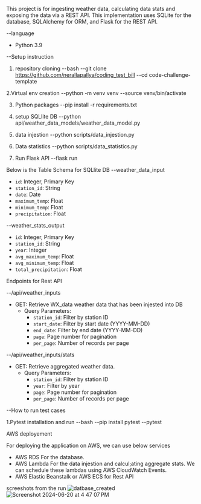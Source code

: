 This project is for ingesting weather data, calculating data stats and exposing the data via a REST API. 
This implementation uses SQLite for the database, SQLAlchemy for ORM, and Flask for the REST API.

--language
- Python 3.9

--Setup instruction

1. repository cloning 
--bash
--git clone https://github.com/nerallapallya/coding_test_bill
--cd code-challenge-template


2.Virtual env creation
--python -m venv venv
--source venv/bin/activate


3. Python packages
--pip install -r requirements.txt

5. setup SQLlite DB
--python api/weather_data_models/weather_data_model.py

6. data injestion
--python scripts/data_injestion.py

7. Data statistics
--python scripts/data_statistics.py

9. Run Flask API
--flask run

Below is the Table Schema for SQLlite DB
--weather_data_input

- `id`: Integer, Primary Key
- `station_id`: String
- `date`: Date
- `maximum_temp`: Float
- `minimum_temp`: Float
- `precipitation`: Float

--weather_stats_output

- `id`: Integer, Primary Key
- `station_id`: String
- `year`: Integer
- `avg_maximum_temp`: Float
- `avg_minimum_temp`: Float
- `total_precipitation`: Float

Endpoints for Rest API

--/api/weather_inputs

- GET: Retrieve WX_data weather data that has been injested into DB
  - Query Parameters:
    - `station_id`: Filter by station ID
    - `start_date`: Filter by start date (YYYY-MM-DD)
    - `end_date`: Filter by end date (YYYY-MM-DD)
    - `page`: Page number for pagination
    - `per_page`: Number of records per page

--/api/weather_inputs/stats

- GET: Retrieve aggregated weather data.
  - Query Parameters:
    - `station_id`: Filter by station ID
    - `year`: Filter by year
    - `page`: Page number for pagination
    - `per_page`: Number of records per page


--How to run test cases

1.Pytest installation and run 
--bash
--pip install pytest
--pytest


AWS deployement

For deploying the application on AWS, we can use below services
- AWS RDS For the database.
- AWS Lambda For the data injestion and calcul;ating aggregate stats. We can schedule these lambdas using AWS CloudWatch Events.
- AWS Elastic Beanstalk or AWS ECS for Rest API


screeshots from the run 
![datbase_created](https://github.com/nerallapallya/coding_test_bill/assets/146959916/8c86fcfa-e2e1-4a8b-aa6f-132ba470f1cf)
![Screenshot 2024-06-20 at 4 47 07 PM](https://github.com/nerallapallya/coding_test_bill/assets/146959916/e6eb1949-58f0-459f-823b-c560ba2df755)
